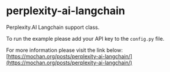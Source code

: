 # perplexity-ai-langchain

Perplexity.AI Langchain support class.

To run the example please add your API key to the `config.py` file.

For more information please visit the link below:
[https://mochan.org/posts/perplexity-ai-langchain/](https://mochan.org/posts/perplexity-ai-langchain/)

